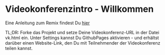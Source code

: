 # Videokonferenzintro - Willkommen

Eine Anleitung zum Remix findest Du [hier](https://videokonferenzintro.de/anleitung.html)

TL;DR: Forke das Projekt und setze Deine Videokonferenz-URL in der Datei vk.html ein. Unter Settings kannst Du GithubPages aktivieren - und erhältst darüber einen Website-Link, den Du mit Teilnehmender der Videokonferenz teilen kannst.
